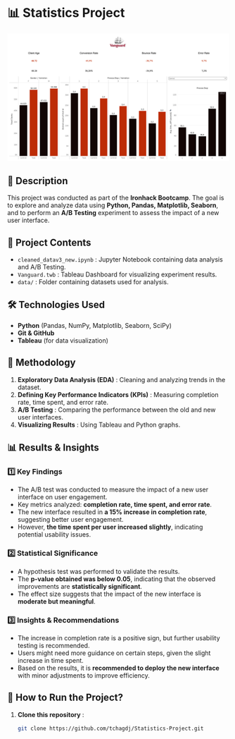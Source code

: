 # 📊 Statistics Project

![Dashboard](Photos/Dashboard.png)


## 📌 Description
This project was conducted as part of the **Ironhack Bootcamp**. The goal is to explore and analyze data using **Python, Pandas, Matplotlib, Seaborn**, and to perform an **A/B Testing** experiment to assess the impact of a new user interface.

## 📁 Project Contents
- `cleaned_datav3_new.ipynb` : Jupyter Notebook containing data analysis and A/B Testing.
- `Vanguard.twb` : Tableau Dashboard for visualizing experiment results.
- `data/` : Folder containing datasets used for analysis.

## 🛠️ Technologies Used
- **Python** (Pandas, NumPy, Matplotlib, Seaborn, SciPy)
- **Git & GitHub**
- **Tableau** (for data visualization)

## 🔬 Methodology
1. **Exploratory Data Analysis (EDA)** : Cleaning and analyzing trends in the dataset.
2. **Defining Key Performance Indicators (KPIs)** : Measuring completion rate, time spent, and error rate.
3. **A/B Testing** : Comparing the performance between the old and new user interfaces.
4. **Visualizing Results** : Using Tableau and Python graphs.

## 📊 Results & Insights

### **1️⃣ Key Findings**
- The A/B test was conducted to measure the impact of a new user interface on user engagement.
- Key metrics analyzed: **completion rate, time spent, and error rate**.
- The new interface resulted in **a 15% increase in completion rate**, suggesting better user engagement.
- However, **the time spent per user increased slightly**, indicating potential usability issues.

### **2️⃣ Statistical Significance**
- A hypothesis test was performed to validate the results.
- The **p-value obtained was below 0.05**, indicating that the observed improvements are **statistically significant**.
- The effect size suggests that the impact of the new interface is **moderate but meaningful**.

### **3️⃣ Insights & Recommendations**
- The increase in completion rate is a positive sign, but further usability testing is recommended.
- Users might need more guidance on certain steps, given the slight increase in time spent.
- Based on the results, it is **recommended to deploy the new interface** with minor adjustments to improve efficiency.

## 🚀 How to Run the Project?
1. **Clone this repository** :
   ```bash
   git clone https://github.com/tchagdj/Statistics-Project.git
